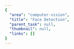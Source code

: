 ```yaml
---
{
  "area": "computer-vision",
  "title": "Face Detection",
  "parent_task": null,
  "thumbnail": null,
  "links": []
}
---
```

